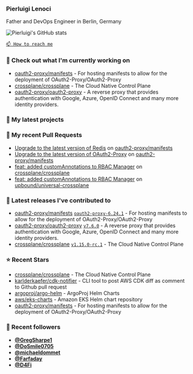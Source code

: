 ### Pierluigi Lenoci

Father and DevOps Engineer in Berlin, Germany

![Pierluigi's GitHub stats](https://github-readme-stats.vercel.app/api?username=pierluigilenoci&show=reviews,discussions_started,discussions_answered,prs_merged,prs_merged_percentage&show_icons=true&theme=trasparent&cache_seconds=86400)

[`📫 How to reach me`](https://about.me/pierluigi.lenoci)

### 👷 Check out what I'm currently working on

- [oauth2-proxy/manifests](https://github.com/oauth2-proxy/manifests) - For hosting manifests to allow for the deployment of OAuth2-Proxy/OAuth2-Proxy
- [crossplane/crossplane](https://github.com/crossplane/crossplane) - The Cloud Native Control Plane
- [oauth2-proxy/oauth2-proxy](https://github.com/oauth2-proxy/oauth2-proxy) - A reverse proxy that provides authentication with Google, Azure, OpenID Connect and many more identity providers.

### 🌱 My latest projects


### 🔨 My recent Pull Requests

- [Upgrade to the latest version of Redis](https://github.com/oauth2-proxy/manifests/pull/186) on [oauth2-proxy/manifests](https://github.com/oauth2-proxy/manifests)
- [Upgrade to the latest version of OAuth2-Proxy](https://github.com/oauth2-proxy/manifests/pull/185) on [oauth2-proxy/manifests](https://github.com/oauth2-proxy/manifests)
- [feat: added customAnnotations to RBAC Manager](https://github.com/crossplane/crossplane/pull/5243) on [crossplane/crossplane](https://github.com/crossplane/crossplane)
- [feat: added customAnnotations to RBAC Manager](https://github.com/upbound/universal-crossplane/pull/420) on [upbound/universal-crossplane](https://github.com/upbound/universal-crossplane)

### 🔭 Latest releases I've contributed to

- [oauth2-proxy/manifests](https://github.com/oauth2-proxy/manifests) [`oauth2-proxy-6.24.1`](https://github.com/oauth2-proxy/manifests/releases/tag/oauth2-proxy-6.24.1) - For hosting manifests to allow for the deployment of OAuth2-Proxy/OAuth2-Proxy
- [oauth2-proxy/oauth2-proxy](https://github.com/oauth2-proxy/oauth2-proxy) [`v7.6.0`](https://github.com/oauth2-proxy/oauth2-proxy/releases/tag/v7.6.0) - A reverse proxy that provides authentication with Google, Azure, OpenID Connect and many more identity providers.
- [crossplane/crossplane](https://github.com/crossplane/crossplane) [`v1.15.0-rc.1`](https://github.com/crossplane/crossplane/releases/tag/v1.15.0-rc.1) - The Cloud Native Control Plane

### ⭐ Recent Stars

- [crossplane/crossplane](https://github.com/crossplane/crossplane) - The Cloud Native Control Plane
- [karlderkaefer/cdk-notifier](https://github.com/karlderkaefer/cdk-notifier) - CLI tool to post AWS CDK diff as comment to Github pull request
- [argoproj/argo-helm](https://github.com/argoproj/argo-helm) - ArgoProj Helm Charts
- [aws/eks-charts](https://github.com/aws/eks-charts) - Amazon EKS Helm chart repository
- [oauth2-proxy/manifests](https://github.com/oauth2-proxy/manifests) - For hosting manifests to allow for the deployment of OAuth2-Proxy/OAuth2-Proxy

### 💖 Recent followers

- [**@GregSharpe1**](https://github.com/GregSharpe1)
- [**@DoSmile0705**](https://github.com/DoSmile0705)
- [**@michaeldommet**](https://github.com/michaeldommet)
- [**@Farfaday**](https://github.com/Farfaday)
- [**@D4Fi**](https://github.com/D4Fi)
